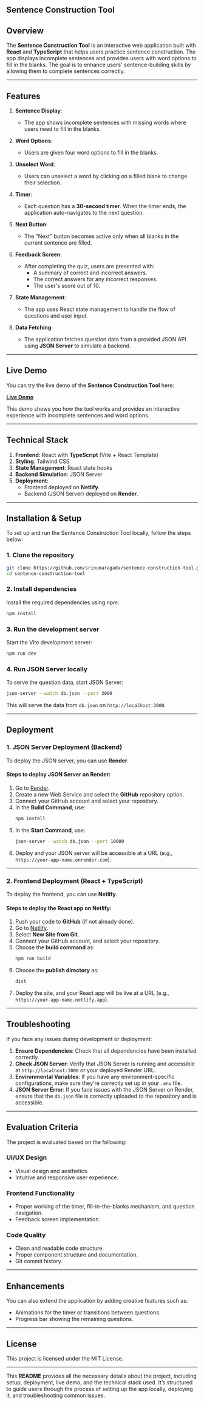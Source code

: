 ## Sentence Construction Tool

## Overview

The **Sentence Construction Tool** is an interactive web application built with **React** and **TypeScript** that helps users practice sentence construction. The app displays incomplete sentences and provides users with word options to fill in the blanks. The goal is to enhance users' sentence-building skills by allowing them to complete sentences correctly.

---

## Features

1. **Sentence Display**: 
   - The app shows incomplete sentences with missing words where users need to fill in the blanks.

2. **Word Options**: 
   - Users are given four word options to fill in the blanks.

3. **Unselect Word**: 
   - Users can unselect a word by clicking on a filled blank to change their selection.

4. **Timer**: 
   - Each question has a **30-second timer**. When the timer ends, the application auto-navigates to the next question.

5. **Next Button**: 
   - The "Next" button becomes active only when all blanks in the current sentence are filled.

6. **Feedback Screen**: 
   - After completing the quiz, users are presented with:
     - A summary of correct and incorrect answers.
     - The correct answers for any incorrect responses.
     - The user's score out of 10.

7. **State Management**: 
   - The app uses React state management to handle the flow of questions and user input.

8. **Data Fetching**: 
   - The application fetches question data from a provided JSON API using **JSON Server** to simulate a backend.

---

## Live Demo

You can try the live demo of the **Sentence Construction Tool** here:

[**Live Demo**](https://sentenceconstructiontool.netlify.app/)

This demo shows you how the tool works and provides an interactive experience with incomplete sentences and word options.

---

## Technical Stack

1. **Frontend**: React with **TypeScript** (Vite + React Template)
2. **Styling**: Tailwind CSS
3. **State Management**: React state hooks
4. **Backend Simulation**: JSON Server
5. **Deployment**: 
   - Frontend deployed on **Netlify**.
   - Backend (JSON Server) deployed on **Render**.

---

## Installation & Setup

To set up and run the Sentence Construction Tool locally, follow the steps below:

### 1. Clone the repository

```bash
git clone https://github.com/srinumaragada/sentence-construction-tool.git
cd sentence-construction-tool
```

### 2. Install dependencies

Install the required dependencies using npm:

```bash
npm install
```

### 3. Run the development server

Start the Vite development server:

```bash
npm run dev
```

### 4. Run JSON Server locally

To serve the question data, start JSON Server:

```bash
json-server --watch db.json --port 3000
```

This will serve the data from `db.json` on `http://localhost:3000`.

---

## Deployment

### 1. JSON Server Deployment (Backend)

To deploy the JSON server, you can use **Render**.

#### Steps to deploy JSON Server on Render:

1. Go to [Render](https://render.com/).
2. Create a new Web Service and select the **GitHub** repository option.
3. Connect your GitHub account and select your repository.
4. In the **Build Command**, use:
   ```bash
   npm install
   ```
5. In the **Start Command**, use:
   ```bash
   json-server --watch db.json --port 10000
   ```
6. Deploy and your JSON server will be accessible at a URL (e.g., `https://your-app-name.onrender.com`).

---

### 2. Frontend Deployment (React + TypeScript)

To deploy the frontend, you can use **Netlify**.

#### Steps to deploy the React app on Netlify:

1. Push your code to **GitHub** (if not already done).
2. Go to [Netlify](https://www.netlify.com/).
3. Select **New Site from Git**.
4. Connect your GitHub account, and select your repository.
5. Choose the **build command** as:
   ```bash
   npm run build
   ```
6. Choose the **publish directory** as:
   ```bash
   dist
   ```
7. Deploy the site, and your React app will be live at a URL (e.g., `https://your-app-name.netlify.app`).

---

## Troubleshooting

If you face any issues during development or deployment:

1. **Ensure Dependencies**: Check that all dependencies have been installed correctly.
2. **Check JSON Server**: Verify that JSON Server is running and accessible at `http://localhost:3000` or your deployed Render URL.
3. **Environmental Variables**: If you have any environment-specific configurations, make sure they're correctly set up in your `.env` file.
4. **JSON Server Error**: If you face issues with the JSON Server on Render, ensure that the `db.json` file is correctly uploaded to the repository and is accessible.

---

## Evaluation Criteria

The project is evaluated based on the following:

### UI/UX Design
- Visual design and aesthetics.
- Intuitive and responsive user experience.

### Frontend Functionality
- Proper working of the timer, fill-in-the-blanks mechanism, and question navigation.
- Feedback screen implementation.

### Code Quality
- Clean and readable code structure.
- Proper component structure and documentation.
- Git commit history.

---

## Enhancements

You can also extend the application by adding creative features such as:

- Animations for the timer or transitions between questions.
- Progress bar showing the remaining questions.

---

## License

This project is licensed under the MIT License.

---

This **README** provides all the necessary details about the project, including setup, deployment, live demo, and the technical stack used. It’s structured to guide users through the process of setting up the app locally, deploying it, and troubleshooting common issues.
